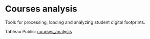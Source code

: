 # Courses analysis
Tools for processing, loading and analyzing student digital footprints.

Tableau Public: [courses_analysis](https://public.tableau.com/app/profile/paulinemnl/viz/courses_analysis/Dashboard)
